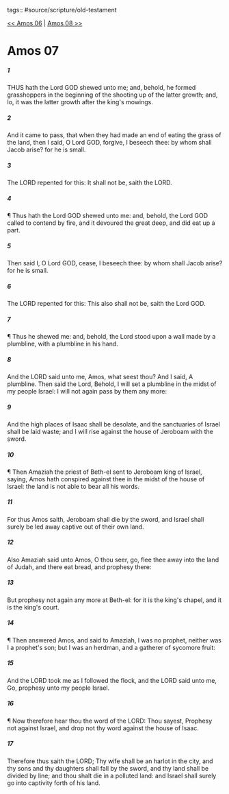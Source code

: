 tags:: #source/scripture/old-testament

[<< Amos 06](old-testament/30_Amos/Amos_06.md) | [Amos 08 >>](old-testament/30_Amos/Amos_08.md)

# Amos 07

##### 1

THUS hath the Lord GOD shewed unto me; and, behold, he formed grasshoppers in the beginning of the shooting up of the latter growth; and, lo, it was the latter growth after the king's mowings.

##### 2

And it came to pass, that when they had made an end of eating the grass of the land, then I said, O Lord GOD, forgive, I beseech thee: by whom shall Jacob arise? for he is small.

##### 3

The LORD repented for this: It shall not be, saith the LORD.

##### 4

¶ Thus hath the Lord GOD shewed unto me: and, behold, the Lord GOD called to contend by fire, and it devoured the great deep, and did eat up a part.

##### 5

Then said I, O Lord GOD, cease, I beseech thee: by whom shall Jacob arise? for he is small.

##### 6

The LORD repented for this: This also shall not be, saith the Lord GOD.

##### 7

¶ Thus he shewed me: and, behold, the Lord stood upon a wall made by a plumbline, with a plumbline in his hand.

##### 8

And the LORD said unto me, Amos, what seest thou? And I said, A plumbline. Then said the Lord, Behold, I will set a plumbline in the midst of my people Israel: I will not again pass by them any more:

##### 9

And the high places of Isaac shall be desolate, and the sanctuaries of Israel shall be laid waste; and I will rise against the house of Jeroboam with the sword.

##### 10

¶ Then Amaziah the priest of Beth-el sent to Jeroboam king of Israel, saying, Amos hath conspired against thee in the midst of the house of Israel: the land is not able to bear all his words.

##### 11

For thus Amos saith, Jeroboam shall die by the sword, and Israel shall surely be led away captive out of their own land.

##### 12

Also Amaziah said unto Amos, O thou seer, go, flee thee away into the land of Judah, and there eat bread, and prophesy there:

##### 13

But prophesy not again any more at Beth-el: for it is the king's chapel, and it is the king's court.

##### 14

¶ Then answered Amos, and said to Amaziah, I was no prophet, neither was I a prophet's son; but I was an herdman, and a gatherer of sycomore fruit:

##### 15

And the LORD took me as I followed the flock, and the LORD said unto me, Go, prophesy unto my people Israel.

##### 16

¶ Now therefore hear thou the word of the LORD: Thou sayest, Prophesy not against Israel, and drop not thy word against the house of Isaac.

##### 17

Therefore thus saith the LORD; Thy wife shall be an harlot in the city, and thy sons and thy daughters shall fall by the sword, and thy land shall be divided by line; and thou shalt die in a polluted land: and Israel shall surely go into captivity forth of his land.
